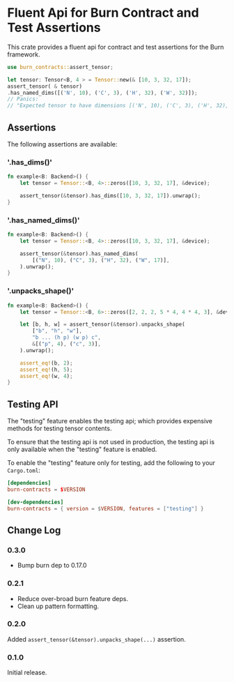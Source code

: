 # Fluent Api for Burn Contract and Test Assertions

This crate provides a fluent api for contract and test assertions for the Burn framework.

```rust
use burn_contracts::assert_tensor;

let tensor: Tensor<B, 4 > = Tensor::new(& [10, 3, 32, 17]);
assert_tensor( & tensor)
.has_named_dims([('N', 10), ('C', 3), ('H', 32), ('W', 32)]);
// Panics:
// "Expected tensor to have dimensions [('N', 10), ('C', 3), ('H', 32), ('W', 32)] but got [(10, 3, 32, 17)]"
```

## Assertions

The following assertions are available:

### '.has_dims()'

```rust
fn example<B: Backend>() {
    let tensor = Tensor::<B, 4>::zeros([10, 3, 32, 17], &device);

    assert_tensor(&tensor).has_dims([10, 3, 32, 17]).unwrap();
}
```

### '.has_named_dims()'

```rust
fn example<B: Backend>() {
    let tensor = Tensor::<B, 4>::zeros([10, 3, 32, 17], &device);

    assert_tensor(&tensor).has_named_dims(
        [("N", 10), ("C", 3), ("H", 32), ("W", 17)],
    ).unwrap();
}
```

### '.unpacks_shape()'

```rust
fn example<B: Backend>() {
    let tensor = Tensor::<B, 6>::zeros([2, 2, 2, 5 * 4, 4 * 4, 3], &device);

    let [b, h, w] = assert_tensor(&tensor).unpacks_shape(
        ["b", "h", "w"],
        "b ... (h p) (w p) c",
        &[("p", 4), ("c", 3)],
    ).unwrap();

    assert_eq!(b, 2);
    assert_eq!(h, 5);
    assert_eq!(w, 4);
}
```

## Testing API

The "testing" feature enables the testing api; which provides expensive methods for testing
tensor contents.

To ensure that the testing api is not used in production, the testing api is only available
when the "testing" feature is enabled.

To enable the "testing" feature only for testing, add the following to your `Cargo.toml`:

```toml
[dependencies]
burn-contracts = $VERSION

[dev-dependencies]
burn-contracts = { version = $VERSION, features = ["testing"] }
```

## Change Log

### 0.3.0

- Bump burn dep to 0.17.0

### 0.2.1

- Reduce over-broad burn feature deps.
- Clean up pattern formatting.

### 0.2.0

Added `assert_tensor(&tensor).unpacks_shape(...)` assertion.

### 0.1.0

Initial release.
